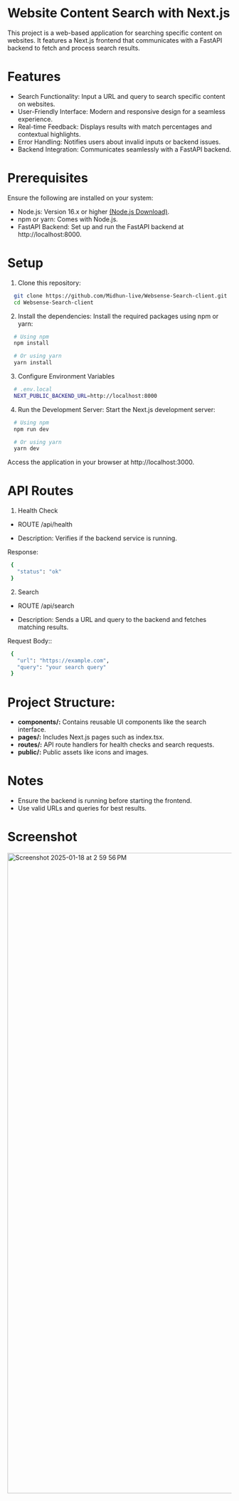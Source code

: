 
# Website Content Search with Next.js

This project is a web-based application for searching specific content on websites. It features a Next.js frontend that communicates with a FastAPI backend to fetch and process search results.

# Features

 - Search Functionality: Input a URL and query to search specific content on websites.
 - User-Friendly Interface: Modern and responsive design for a seamless experience.
 - Real-time Feedback: Displays results with match percentages and contextual highlights.
 - Error Handling: Notifies users about invalid inputs or backend issues.
 - Backend Integration: Communicates seamlessly with a FastAPI backend.

 # Prerequisites

Ensure the following are installed on your system:

 - Node.js: Version 16.x or higher [(Node.js Download)](https://nodejs.org/en).
 - npm or yarn: Comes with Node.js.
 - FastAPI Backend: Set up and run the FastAPI backend at http://localhost:8000.


# Setup

1. Clone this repository:
```bash
  git clone https://github.com/Midhun-live/Websense-Search-client.git
  cd Websense-Search-client
```
2. Install the dependencies:
Install the required packages using npm or yarn:
```bash
  # Using npm
  npm install

  # Or using yarn
  yarn install
```
3. Configure Environment Variables
```bash
  # .env.local
  NEXT_PUBLIC_BACKEND_URL=http://localhost:8000
```
4. Run the Development Server:
Start the Next.js development server:
```bash
  # Using npm
  npm run dev

  # Or using yarn
  yarn dev
```
Access the application in your browser at http://localhost:3000.


# API Routes
 
 1. Health Check

 - ROUTE /api/health

 - Description: Verifies if the backend service is running.

 Response:
 ```bash
  {
    "status": "ok"
  }
```

 2. Search

 - ROUTE /api/search

 - Description: Sends a URL and query to the backend and fetches matching results.

 Request Body::
 ```bash
  {
    "url": "https://example.com",
    "query": "your search query"
  }
```

# Project Structure:

 - **components/:** Contains reusable UI components like the search interface.
 - **pages/:** Includes Next.js pages such as index.tsx.
 - **routes/:** API route handlers for health checks and search requests.
 - **public/:** Public assets like icons and images.

# Notes

 - Ensure the backend is running before starting the frontend.
 - Use valid URLs and queries for best results.

# Screenshot
<img width="1440" alt="Screenshot 2025-01-18 at 2 59 56 PM" src="https://github.com/user-attachments/assets/e05c8963-5ed1-4e36-9e7e-3a2e1785a75f" />
